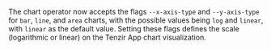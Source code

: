 The chart operator now accepts the flags `--x-axis-type` and `--y-axis-type`
for `bar`, `line`, and `area` charts, with the possible values being `log` and
`linear`, with `linear` as the default value. Setting these flags defines the
scale (logarithmic or linear) on the Tenzir App chart visualization.
